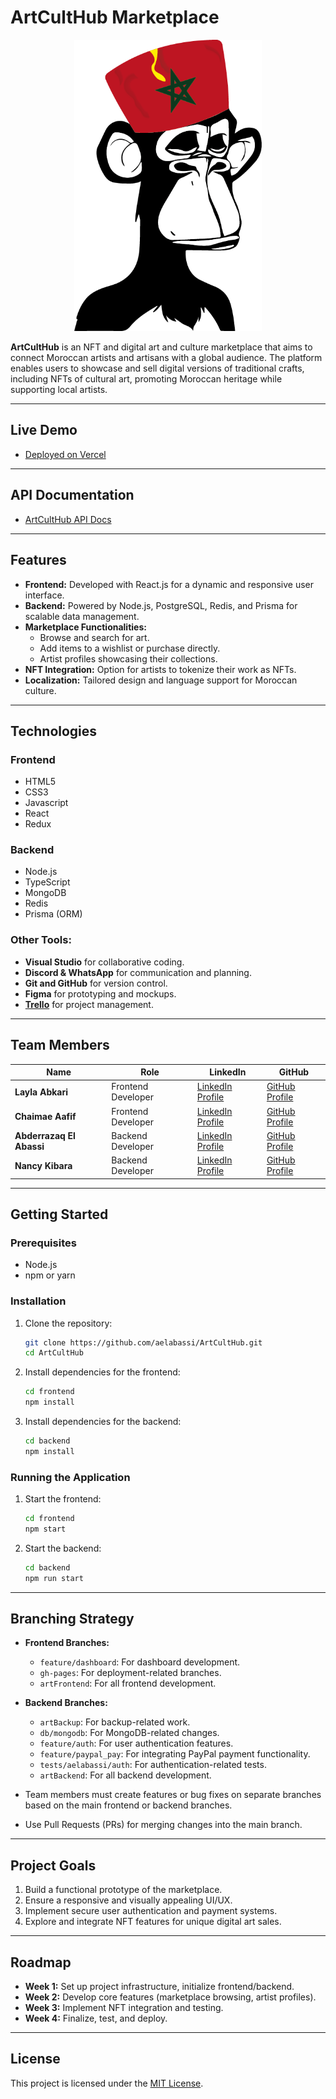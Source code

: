 # **ArtCultHub Marketplace**

<p align="center">
  <img src="https://github.com/aelabassi/ArtCultHub/blob/main/frontend/src/assets/logo-ach.png" alt="ArtCultHub Logo" width="300">
</p>

**ArtCultHub** is an NFT and digital art and culture marketplace that aims to connect Moroccan artists and artisans with a global audience. The platform enables users to showcase and sell digital versions of traditional crafts, including NFTs of cultural art, promoting Moroccan heritage while supporting local artists.

---

## **Live Demo**
- [Deployed on Vercel](https://art-cult-hub.vercel.app/home)

---

## **API Documentation**
- [ArtCultHub API Docs](https://bump.sh/aelabassapi/doc/artculthubapi)

---

## **Features**

- **Frontend:** Developed with React.js for a dynamic and responsive user interface.
- **Backend:** Powered by Node.js, PostgreSQL, Redis, and Prisma for scalable data management.
- **Marketplace Functionalities:** 
  - Browse and search for art.
  - Add items to a wishlist or purchase directly.
  - Artist profiles showcasing their collections.
- **NFT Integration:** Option for artists to tokenize their work as NFTs.
- **Localization:** Tailored design and language support for Moroccan culture.

---

## Technologies
### **Frontend**
- HTML5
- CSS3
- Javascript
- React
- Redux

### **Backend**
- Node.js
- TypeScript
- MongoDB
- Redis
- Prisma (ORM)

### **Other Tools:**
- **Visual Studio** for collaborative coding.
- **Discord & WhatsApp** for communication and planning.
- **Git and GitHub** for version control.
- **Figma** for prototyping and mockups.
- **[Trello](https://trello.com/invite/b/675dde7e52ce2e36d4d2828e/ATTI35269f08da0837b3b660704362c0d015037307F2/artculthub)** for project management.

---

## Team Members
| Name              | Role                   | LinkedIn                                      | GitHub                                       |
|-------------------|------------------------|----------------------------------------------|---------------------------------------------|
| **Layla Abkari**  | Frontend Developer     | [LinkedIn Profile](https://www.linkedin.com/in/layla-abkari-5505301a3/) | [GitHub Profile](https://github.com/Lelaabk) |
| **Chaimae Aafif** | Frontend Developer     | [LinkedIn Profile](https://www.linkedin.com/in/aafif-chaimae-911372150/)                        | [GitHub Profile](https://github.com/blackpearlRZ)                         |
| **Abderrazaq El Abassi** | Backend Developer       | [LinkedIn Profile](https://www.linkedin.com/in/el-abassi-abderrazaq/) | [GitHub Profile](https://github.com/aelabassi) |
| **Nancy Kibara** | Backend Developer       | [LinkedIn Profile](https://www.linkedin.com/in/nancy-kibara952595/)                        | [GitHub Profile](https://github.com/nancie6695)                         |

---

## Getting Started
### Prerequisites
- Node.js
- npm or yarn

### Installation
1. Clone the repository:
   ```bash
   git clone https://github.com/aelabassi/ArtCultHub.git
   cd ArtCultHub
   ```

2. Install dependencies for the frontend:
   ```bash
   cd frontend
   npm install
   ```

3. Install dependencies for the backend:
   ```bash
   cd backend
   npm install
   ```

### Running the Application
1. Start the frontend:
   ```bash
   cd frontend
   npm start
   ```

2. Start the backend:
   ```bash
   cd backend
   npm run start
   ```

---

## **Branching Strategy**

- **Frontend Branches:**
  - `feature/dashboard`: For dashboard development.
  - `gh-pages`: For deployment-related branches.
  - `artFrontend`: For all frontend development. 

- **Backend Branches:**
  - `artBackup`: For backup-related work.
  - `db/mongodb`: For MongoDB-related changes.
  - `feature/auth`: For user authentication features.
  - `feature/paypal_pay`: For integrating PayPal payment functionality.
  - `tests/aelabassi/auth`: For authentication-related tests.
  - `artBackend`: For all backend development. 

- Team members must create features or bug fixes on separate branches based on the main frontend or backend branches.
- Use Pull Requests (PRs) for merging changes into the main branch.

---

## Project Goals
1. Build a functional prototype of the marketplace.
2. Ensure a responsive and visually appealing UI/UX.
3. Implement secure user authentication and payment systems.
4. Explore and integrate NFT features for unique digital art sales.

---

## Roadmap
- **Week 1:** Set up project infrastructure, initialize frontend/backend.
- **Week 2:** Develop core features (marketplace browsing, artist profiles).
- **Week 3:** Implement NFT integration and testing.
- **Week 4:** Finalize, test, and deploy.

---

## License
This project is licensed under the [MIT License](LICENSE).
